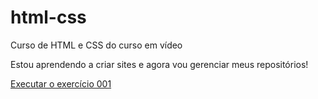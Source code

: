# html-css
 Curso de  HTML e CSS do curso em vídeo

Estou aprendendo a criar sites e agora vou gerenciar meus repositórios!

<a href="https://iagotqueiroz.github.io/html-css/exercicios/ex001/index.html">Executar o exercício 001</a>